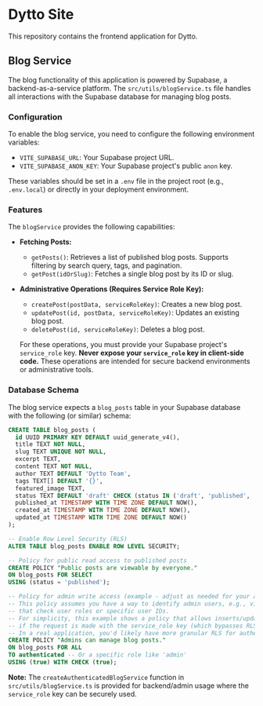 # Dytto Site

This repository contains the frontend application for Dytto.

## Blog Service

The blog functionality of this application is powered by Supabase, a backend-as-a-service platform. The `src/utils/blogService.ts` file handles all interactions with the Supabase database for managing blog posts.

### Configuration

To enable the blog service, you need to configure the following environment variables:

-   `VITE_SUPABASE_URL`: Your Supabase project URL.
-   `VITE_SUPABASE_ANON_KEY`: Your Supabase project's public `anon` key.

These variables should be set in a `.env` file in the project root (e.g., `.env.local`) or directly in your deployment environment.

### Features

The `blogService` provides the following capabilities:

-   **Fetching Posts:**
    -   `getPosts()`: Retrieves a list of published blog posts. Supports filtering by search query, tags, and pagination.
    -   `getPost(idOrSlug)`: Fetches a single blog post by its ID or slug.
-   **Administrative Operations (Requires Service Role Key):**
    -   `createPost(postData, serviceRoleKey)`: Creates a new blog post.
    -   `updatePost(id, postData, serviceRoleKey)`: Updates an existing blog post.
    -   `deletePost(id, serviceRoleKey)`: Deletes a blog post.

    For these operations, you must provide your Supabase project's `service_role` key. **Never expose your `service_role` key in client-side code.** These operations are intended for secure backend environments or administrative tools.

### Database Schema

The blog service expects a `blog_posts` table in your Supabase database with the following (or similar) schema:

```sql
CREATE TABLE blog_posts (
  id UUID PRIMARY KEY DEFAULT uuid_generate_v4(),
  title TEXT NOT NULL,
  slug TEXT UNIQUE NOT NULL,
  excerpt TEXT,
  content TEXT NOT NULL,
  author TEXT DEFAULT 'Dytto Team',
  tags TEXT[] DEFAULT '{}',
  featured_image TEXT,
  status TEXT DEFAULT 'draft' CHECK (status IN ('draft', 'published', 'archived')),
  published_at TIMESTAMP WITH TIME ZONE DEFAULT NOW(),
  created_at TIMESTAMP WITH TIME ZONE DEFAULT NOW(),
  updated_at TIMESTAMP WITH TIME ZONE DEFAULT NOW()
);

-- Enable Row Level Security (RLS)
ALTER TABLE blog_posts ENABLE ROW LEVEL SECURITY;

-- Policy for public read access to published posts
CREATE POLICY "Public posts are viewable by everyone."
ON blog_posts FOR SELECT
USING (status = 'published');

-- Policy for admin write access (example - adjust as needed for your auth)
-- This policy assumes you have a way to identify admin users, e.g., via RLS policies
-- that check user roles or specific user IDs.
-- For simplicity, this example shows a policy that allows inserts/updates/deletes
-- if the request is made with the service_role key (which bypasses RLS).
-- In a real application, you'd likely have more granular RLS for authenticated users.
CREATE POLICY "Admins can manage blog posts."
ON blog_posts FOR ALL
TO authenticated -- Or a specific role like 'admin'
USING (true) WITH CHECK (true);
```

**Note:** The `createAuthenticatedBlogService` function in `src/utils/blogService.ts` is provided for backend/admin usage where the `service_role` key can be securely used.

